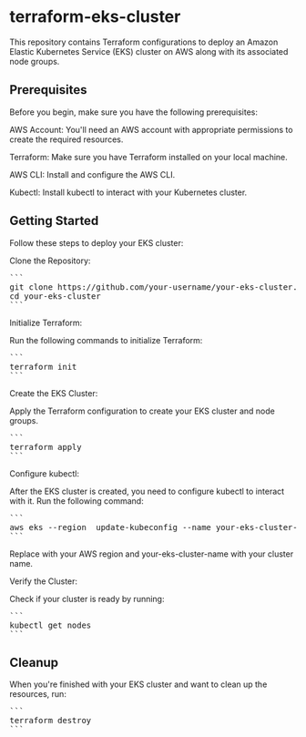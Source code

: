 # terraform-eks-cluster

This repository contains Terraform configurations to deploy an Amazon Elastic Kubernetes Service (EKS) cluster on AWS along with its associated node groups.

## Prerequisites
Before you begin, make sure you have the following prerequisites:

AWS Account: You'll need an AWS account with appropriate permissions to create the required resources.

Terraform: Make sure you have Terraform installed on your local machine.

AWS CLI: Install and configure the AWS CLI.

Kubectl: Install kubectl to interact with your Kubernetes cluster. 

## Getting Started

Follow these steps to deploy your EKS cluster:

Clone the Repository:
<pre>
```
git clone https://github.com/your-username/your-eks-cluster.git
cd your-eks-cluster
```
</pre>

Initialize Terraform:

Run the following commands to initialize Terraform:
<pre>
```
terraform init
```
</pre>

Create the EKS Cluster:

Apply the Terraform configuration to create your EKS cluster and node groups.

<pre>
```
terraform apply
```
</pre>

Configure kubectl:

After the EKS cluster is created, you need to configure kubectl to interact with it. Run the following command:
<pre>
```
aws eks --region <region> update-kubeconfig --name your-eks-cluster-name
```
</pre>

Replace <region> with your AWS region and your-eks-cluster-name with your cluster name.

Verify the Cluster:

Check if your cluster is ready by running:

<pre>
```
kubectl get nodes
```
</pre>

## Cleanup

When you're finished with your EKS cluster and want to clean up the resources, run:

<pre>
```
terraform destroy
```
</pre>


